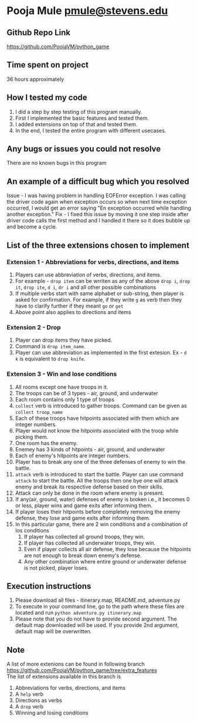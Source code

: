 # Pooja Mule <pmule@stevens.edu>

## Github Repo Link
https://github.com/PoojaVM/python_game

## Time spent on project
36 hours approximately

## How I tested my code
1. I did a step by step testing of this program manually.
2. First I implemented the basic features and tested them.
3. I added extensions on top of that and tested them.
4. In the end, I tested the entire program with different usecases.

## Any bugs or issues you could not resolve
There are no known bugs in this program

## An example of a difficult bug which you resolved
Issue - I was having problem in handling EOFError exception. I was calling the driver code again when exception occurs so when next time exception occurred, I would get an error saying "En exception occurred while handling another exception."
Fix - I fixed this issue by moving it one step inside after driver code calls the first method and I handled it there so it does bubble up and become a cycle.

## List of the three extensions chosen to implement
### Extension 1 - Abbreviations for verbs, directions, and items
1. Players can use abbreviation of verbs, directions, and items.
2. For example - `drop item` can be wrriten as any of the above `drop i`, `drop it`, `drop ite`, `d i`, `dr i` and all other possible combinations
3. If multiple verbs start with same alphabet or sub-string, then player is asked for confirmation. For example, if they write `g` as verb then they have to clarify further if they meant `go` or `get`
4. Above point also applies to directions and items
### Extension 2 - Drop
1. Player can drop items they have picked.
2. Command is `drop item_name`.
3. Player can use abbreviation as implemented in the first extesion. Ex - `d k` is equivalent to `drop knife`.
### Extension 3 - Win and lose conditions
1. All rooms except one have troops in it.
2. The troops can be of 3 types - air, ground, and underwater
3. Each room contains only 1 type of troops
4. `collect` verb is introduced to gather troops. Command can be given as `collect troop_name`
5. Each of these troops have hitpoints associated with them which are integer numbers.
6. Player would not know the hitpoints associated with the troop while picking them.
7. One room has the enemy.
8. Enemey has 3 kinds of hitpoints - air, ground, and underwater
9. Each of enemy's hitpoints are integer numbers.
10. Player has to break any one of the three defenses of enemy to win the battle.
11. `attack` verb is introduced to start the battle. Player can use command `attack` to start the battle. All the troops then one bye one will attack enemy and break its respective defense based on their skills.
12. Attack can only be done in the room where enemy is present.
13. If any(air, ground, water) defenses of enemy is broken i.e., it becomes 0 or less, player wins and game exits after informing them.
13. If player loses their hitpoints before completely removing the enemy defense, they lose and game exits after informing them.
14. In this particular game, there are 2 win conditions and a combination of los conditions</br >
    1. If player has collected all ground troops, they win.
    2. If player has collected all underwater troops, they win.
    3. Even if player collects all air defense, they lose because the hitpoints are not enough to break down enemy's defense.
    4. Any other combination where entire ground or underwater defense is not picked, player loses.

## Execution instructions
1. Please download all files - itinerary.map, README.md, adventure.py
2. To execute in your command line, go to the path where these files are located and run `python adventure.py itinerary.map`
3. Please note that you do not have to provide second argument. The default map downloaded will be used. If you provide 2nd argument, default map will be overwritten.

## Note
A list of more extenions can be found in following branch https://github.com/PoojaVM/python_game/tree/extra_features <br />
The list of extensions available in this branch is <br />
1. Abbreviations for verbs, directions, and items
2. A `help` verb
3. Directions as verbs
4. A `drop` verb
5. Winning and losing conditions